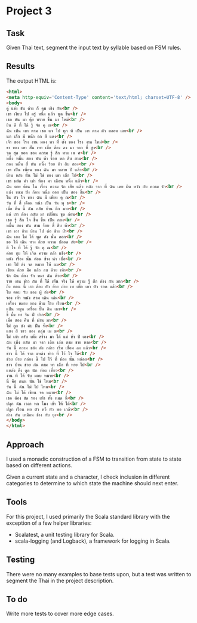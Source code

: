 # Project 3

## Task

Given Thai text, segment the input text by syllable based on FSM rules.

## Results

The output HTML is:

```html
<html>
<meta http-equiv='Content-Type' content='text/html; charset=UTF-8' />
<body>
คู่ แข่ง ขัน ต่าง ก็ คุม เชิง กัน<br />
เขา เงียบ ไป ครู่ หนึ่ง แล้ว พูด ขึ้น<br />
เธอ หัน มา คุ้ย ทราย ขึ้น มา ใหม่<br />
ยิน ดี ที่ ได้ รู้ จัก คุ ณ<br />
ฉัน เห็น เขา ตาม เธอ แจ ไป ทุก ที เป็น เงา ตาม ตัว ตลอด เลย<br />
นก เล็ก มี หน้า อก สี แดง<br />
เจ้า ของ โรง งาน มอง หา ที่ ตั้ง ของ โรง งาน ใหม่<br />
ขา ของ เขา สั่น เทา เมื่อ ต้อง ลง มา จาก ที่ สูง<br />
จุด สุด ยอด ของ ความ รู้ สึก ทาง เพ ศ<br />
หนึ่ง หมื่น สอง พัน ห้า ร้อย หก สิบ สาม<br />
สอง หมื่น สี่ พัน หนึ่ง ร้อย ห้า สิบ สอง<br />
เขา เป็น เพื่อน ของ ฉัน มา หลาย ปี แล้ว<br />
บ้าน หลัง นั้น ไม่ ใช่ ของ เขา เล็ก ไป<br />
เขา ผลัด ค่า เช่า ห้อง มา เดือน หนึ่ง แล้ว<br />
ฉัน ตาย ด้าน ใน เรื่อง ความ รัก เสีย แล้ว หลัง จาก ที่ ฉัน เคย ผิด หวัง กับ ความ รัก<br />
แบ่ง ขนม ปัง ก้อน หนึ่ง ออก เป็น สอง ชิ้น<br />
ใน หัว ใจ ของ ฉัน มี เพียง คุ ณ<br />
วัน ที่ สี่ เดือน หน้า เป็น วัน พุ ธ<br />
เมื่อ คืน นี้ ฉัน กลับ บ้าน ดึก มาก<br />
แต่ เรา ต้อง กลับ มา เปลี่ยน ชุด ก่อน<br />
เธอ รู้ สึก ใจ ชื้น ขึ้น เป็น กอง<br />
หมื่น สอง พัน สาม ร้อย สี่ สิบ ห้า<br />
เขา เอา ช้าง บ้าน ไป ต่อ ช้าง ป่า<br />
ฉัน เอง ไม่ ได้ พูด ดัง นั้น ดอก<br />
ขอ ให้ เดิน ทาง ด้วย ความ ปลอด ภัย<br />
ดี ใจ ที่ ได้ รู้ จัก คุ ณ<br />
ค่อย ชุบ ให้ เกิด ความ กล้า แข็ง<br />
หนัง เรื่อง นั้น ค่อน ข้าง น่า เบื่อ<br />
เขา ไป ส่ง จด หมาย ให้ ผม<br />
เขียน ด้วย มือ แล้ว ลบ ด้วย เท้า<br />
รัก ฉัน ต้อง รัก หมา ฉัน ด้วย<br />
ราย งาน ข่าว กับ ที่ ได้ เห็น จริง ให้ ความ รู้ สึก ต่าง กัน มาก<br />
ถึง ตอน นี้ เรา ต้อง ยัก ย้าย ถ่าย เท เพื่อ เอา ตัว รอด แล้ว<br />
ใบ ตอบ รับ ของ ผู้ ส่ง<br />
รอง เท้า หนัง สวม เดิน เล่น<br />
เครื่อง หมาย ทาง ข้าม โรง เรียน<br />
แป้น หมุน เครื่อง ปั้น ดิน เผา<br />
ขี้ ผึ้ง ทา ริม ฝี ปาก<br />
เมื่อ สอง คืน ที่ ผ่าน มา<br />
ไม่ ถูก บัง คับ ฝืน รั้ง<br />
แสง สี ขาว ของ กลุ่ม เม ฆ<br />
ไม่ เก่า ครับ เพิ่ง สร้าง มา ได้ แค่ ห้า ปี เอง<br />
ฉัน เพิ่ง กลับ มา จาก เดิน เล่น ตาม ชาย หาด<br />
วัน นี้ ความ ขลัง ดัง กล่าว เริ่ม เสื่อม ลง แล้ว<br />
ข่าว นี้ ได้ จาก แหล่ง ข่าว ที่ ไว้ ใจ ได้<br />
ช่วย ย้าย กล่อง นี้ ไป ไว้ ที่ ห้อง นั้น หน่อย<br />
ชาว บ้าน ช่วย กัน ตาม หา เด็ก ที่ หาย ไป<br />
แหล่ง ดึง ดูด นัก ท่อง เที่ยว<br />
งาน ที่ ได้ รับ มอบ หมาย<br />
นี่ คือ ถนน นั่น ใช่ ไหม<br />
วัน นี้ ฉัน ไม่ ไป ไหน<br />
ฉัน ไม่ ได้ เขียน จด หมาย<br />
เธอ ต้อง ขัด รอง เท้า ทั้ง หมด นี้<br />
ปลุก ฉัน เวลา หก โมง เช้า ให้ ได้<br />
ปลูก เรือน พอ ตัว หวี หัว พอ เกล้า<br />
ต่าง กัน เหมือน ช้าง กับ ยุง<br />
</body>
</html>
```

## Approach

I used a monadic construction of a FSM to transition from state to state based on different actions.

Given a current state and a character, I check inclusion in different categories to determine to which
state the machine should next enter. 

## Tools

For this project, I used primarily the Scala standard library with the exception of a few helper libraries:

- Scalatest, a unit testing library for Scala.
- scala-logging (and Logback), a framework for logging in Scala.

## Testing

There were no many examples to base tests upon, but a test was written to segment the Thai in the project
description.

## To do

Write more tests to cover more edge cases.
